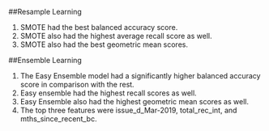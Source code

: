 ##Resample Learning
1. SMOTE had the best balanced accuracy score. 
2. SMOTE also had the highest average recall score as well.
3. SMOTE also had the best geometric mean scores.

##Ensemble Learning
1. The Easy Ensemble model had a significantly higher balanced accuracy score in comparison with the rest.
2. Easy ensemble had the highest recall scores as well.
3. Easy Ensemble also had the highest geometric mean scores as well.
4. The top three features were issue_d_Mar-2019, total_rec_int, and mths_since_recent_bc.